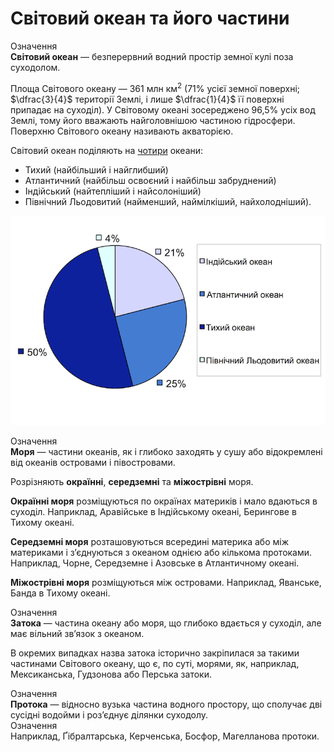 Свiтовий океан та його частини
==============================

<div class="eoz-wrap">
<span class="eoz">Означення</span>
<div class="eoz-text">
<b>Свiтовий океан</b> — безперервний водний простiр земної кулi поза суходолом.
</div>
</div>

Площа Світового океану — 361 млн км$^{2}$ (71% усієї земної поверхні;
$\dfrac{3}{4}$ території Землі, і лише $\dfrac{1}{4}$ її поверхні
припадає на суходіл). У Світовому океані зосереджено 96,5% усіх вод
Землі, тому його вважають найголовнішою частиною гідросфери. Поверхню
Світового океану називають <span class="p1">акваторією</span>.

Світовий океан поділяють на <u>чотири</u> океани:
<ul>
<li><span class="p1">Тихий</span> (найбільший і найглибший)
<li><span class="p1">Атлантичний</span> (найбільш освоєний і найбільш забруднений)</li>
<li><span class="p1">Індійський</span> (найтепліший і найсолоніший)</li>
<li><span class="p1">Північний Льодовитий</span> (найменший, наймілкіший, найхолодніший).</li>
</ul>

![image](3-2.png)

<div class="eoz-wrap">
<span class="eoz">Означення</span>
<div class="eoz-text">
<b>Моря</b> — частини океанiв, як i глибоко заходять у сушу або вiдокремленi вiд океанiв островами i пiвостровами.
</div>
</div>

Розрізняють **окраїнні**, **середземні** та **міжострівні** моря.

**Окраїнні моря** розміщуються по окраїнах материків і мало вдаються в
суходіл. Наприклад, Аравійське в Індійському океані, Берингове в Тихому
океані.

**Середземні моря** розташовуються всередині материка або між материками
і з’єднуються з океаном однією або кількома протоками. Наприклад, Чорне,
Середземне і Азовське в Атлантичному океані.

**Міжострівні моря** розміщуються між островами. Наприклад, Яванське,
Банда в Тихому океані.

<div class="eoz-wrap">
<span class="eoz">Означення</span>
<div class="eoz-text">
<b>Затока</b> — частина океану або моря, що глибоко вдається у суходiл, але має вiльний зв’язок з океаном.
</div>
</div>

В окремих випадках назва затока історично закріпилася за такими
частинами Світового океану, що є, по суті, морями, як, наприклад,
Мексиканська, Гудзонова або Перська затоки.

<div class="eoz-wrap">
<span class="eoz">Означення</span>
<div class="eoz-text">
<b>Протока</b> — вiдносно вузька частина водного простору, що сполучає двi сусiднi водойми i роз’єднує дiлянки суходолу.
</div>
</div>

<div class="exmpl-wrap">
<span class="exmpl">Означення</span>
<div class="exmpl-text">
Наприклад, Ґібралтарська, Керченська, Босфор, Магелланова протоки.
</div>
</div>